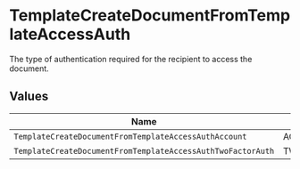 # TemplateCreateDocumentFromTemplateAccessAuth

The type of authentication required for the recipient to access the document.


## Values

| Name                                                        | Value                                                       |
| ----------------------------------------------------------- | ----------------------------------------------------------- |
| `TemplateCreateDocumentFromTemplateAccessAuthAccount`       | ACCOUNT                                                     |
| `TemplateCreateDocumentFromTemplateAccessAuthTwoFactorAuth` | TWO_FACTOR_AUTH                                             |